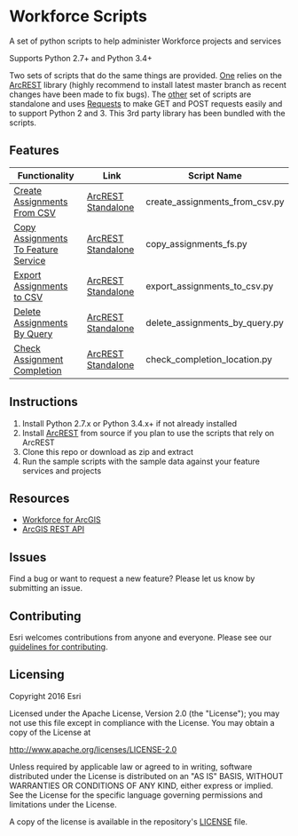 # Workforce Scripts
A set of python scripts to help administer Workforce projects and services

Supports Python 2.7+ and Python 3.4+

Two sets of scripts that do the same things are provided. [One](arcrest_scripts) relies on the [ArcREST](https://github.com/Esri/ArcREST) library (highly recommend to install latest master branch as recent changes have been made to fix bugs). The [other](standalone_scripts) set of scripts are standalone and uses [Requests](http://docs.python-requests.org/) to make GET and POST requests easily and to support Python 2 and 3. This 3rd party library has been bundled with the scripts.

## Features

| Functionality                                                        | Link                                                                                                                       | Script Name                    |
|----------------------------------------------------------------------|----------------------------------------------------------------------------------------------------------------------------|--------------------------------|
| [Create Assignments From CSV](create_assignments_from_csv_readme.md) | [ArcREST](arcrest_scripts/create_assignments_from_csv.py)  [Standalone](standalone_scripts/create_assignments_from_csv.py) | create_assignments_from_csv.py |
| [Copy Assignments To Feature Service](copy_assignments_fs_readme.md) | [ArcREST](arcrest_scripts/copy_assignments_fs.py)  [Standalone](standalone_scripts/copy_assignments_fs.py)                 | copy_assignments_fs.py         |
| [Export Assignments to CSV](export_assignments_to_csv_readme.md)     | [ArcREST](arcrest_scripts/export_assignments_to_csv.py)  [Standalone](standalone_scripts/export_assignments_to_csv.py)     | export_assignments_to_csv.py   |
| [Delete Assignments By Query](delete_assignments_by_query_readme.md) | [ArcREST](arcrest_scripts/delete_assignments_by_query.py)  [Standalone](standalone_scripts/delete_assignments_by_query.py) | delete_assignments_by_query.py |
| [Check Assignment Completion ](check_completion_location.md)         | [ArcREST](arcrest_scripts/check_completion_location.py) [Standalone](standalone_scripts/check_completion_location.py)      | check_completion_location.py   |

## Instructions

1. Install Python 2.7.x or Python 3.4.x+ if not already installed
2. Install [ArcREST](https://github.com/Esri/ArcREST) from source if you plan to use the scripts that rely on ArcREST
3. Clone this repo or download as zip and extract
4. Run the sample scripts with the sample data against your feature services and projects

## Resources

 * [Workforce for ArcGIS](http://www.esri.com/products/workforce-for-arcgis)
 * [ArcGIS REST API](http://resources.arcgis.com/en/help/arcgis-rest-api/)

## Issues

Find a bug or want to request a new feature?  Please let us know by submitting an issue.

## Contributing

Esri welcomes contributions from anyone and everyone.
Please see our [guidelines for contributing](https://github.com/esri/contributing).

## Licensing

Copyright 2016 Esri

Licensed under the Apache License, Version 2.0 (the "License");
you may not use this file except in compliance with the License.
You may obtain a copy of the License at

http://www.apache.org/licenses/LICENSE-2.0

Unless required by applicable law or agreed to in writing, software
distributed under the License is distributed on an "AS IS" BASIS,
WITHOUT WARRANTIES OR CONDITIONS OF ANY KIND, either express or implied.
See the License for the specific language governing permissions and
limitations under the License.

A copy of the license is available in the repository's
[LICENSE](LICENSE) file.
